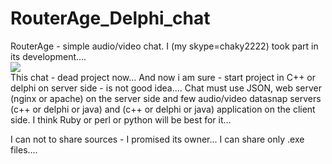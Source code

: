 # RouterAge_Delphi_chat
RouterAge - simple audio/video chat. 
I (my skype=chaky2222) took part in its development.... <br>
<img src="https://yandex.ua/images/search?text=github%20add%20image%20to%20repository&img_url=http%3A%2F%2Fwww.pingje.org%2Fgambar%2F41778_cover.jpg&pos=11&rpt=simage&pin=1"><br>
This chat - dead project now... 
And now i am sure - start project in C++ or delphi on server side - is not good idea.... 
Chat must use JSON, web server (nginx or apache) on the server side and few audio/video datasnap servers (c++ or delphi or java) and (c++ or delphi or java) application on the client side. 
I think Ruby or perl or python will be best for it... 

I can not to share sources - I promised its owner... I can share only .exe files....
